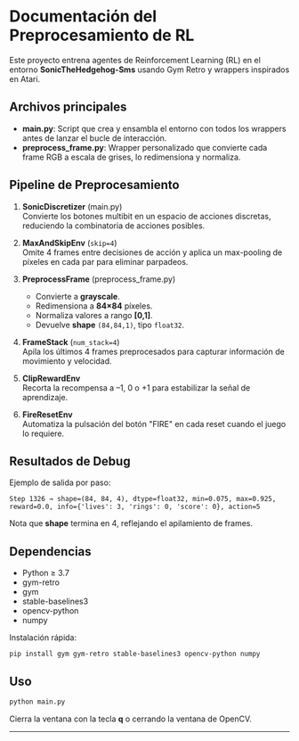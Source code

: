 # Documentación del Preprocesamiento de RL

Este proyecto entrena agentes de Reinforcement Learning (RL) en el entorno **SonicTheHedgehog-Sms** usando Gym Retro y wrappers inspirados en Atari.

## Archivos principales

- **main.py**: Script que crea y ensambla el entorno con todos los wrappers antes de lanzar el bucle de interacción.
- **preprocess\_frame.py**: Wrapper personalizado que convierte cada frame RGB a escala de grises, lo redimensiona y normaliza.

## Pipeline de Preprocesamiento

1. **SonicDiscretizer** (main.py)\
   Convierte los botones multibit en un espacio de acciones discretas, reduciendo la combinatoria de acciones posibles.

2. **MaxAndSkipEnv** (`skip=4`)\
   Omite 4 frames entre decisiones de acción y aplica un max-pooling de píxeles en cada par para eliminar parpadeos.

3. **PreprocessFrame** (preprocess\_frame.py)

   - Convierte a **grayscale**.
   - Redimensiona a **84×84** píxeles.
   - Normaliza valores a rango **[0,1]**.
   - Devuelve **shape** `(84,84,1)`, tipo `float32`.

4. **FrameStack** (`num_stack=4`)\
   Apila los últimos 4 frames preprocesados para capturar información de movimiento y velocidad.

5. **ClipRewardEnv**\
   Recorta la recompensa a –1, 0 o +1 para estabilizar la señal de aprendizaje.

6. **FireResetEnv**\
   Automatiza la pulsación del botón "FIRE" en cada reset cuando el juego lo requiere.

## Resultados de Debug

Ejemplo de salida por paso:

```
Step 1326 → shape=(84, 84, 4), dtype=float32, min=0.075, max=0.925, reward=0.0, info={'lives': 3, 'rings': 0, 'score': 0}, action=5
```

Nota que **shape** termina en 4, reflejando el apilamiento de frames.

## Dependencias

- Python ≥ 3.7
- gym-retro
- gym
- stable-baselines3
- opencv-python
- numpy

Instalación rápida:

```
pip install gym gym-retro stable-baselines3 opencv-python numpy
```

## Uso

```bash
python main.py
```

Cierra la ventana con la tecla **q** o cerrando la ventana de OpenCV.

---